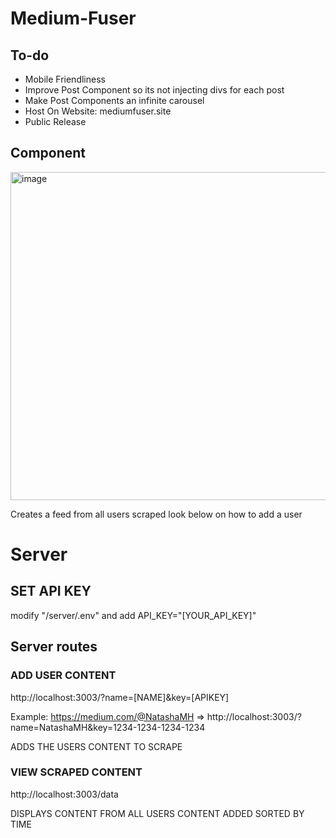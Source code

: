 # Medium-Fuser

## To-do
- Mobile Friendliness
- Improve Post Component so its not injecting divs for each post
- Make Post Components an infinite carousel 
- Host On Website: mediumfuser.site
- Public Release


## Component
<img width="525" alt="image" src="https://github.com/CallumAS/Medium-Fuser/assets/53473235/0a9b9950-52a6-48d1-9e2f-65b2ecc387f4">

Creates a feed from all users scraped look below on how to add a user

# Server
## SET API KEY
modify "/server/.env" and add API_KEY="[YOUR_API_KEY]"
## Server routes 
### ADD USER CONTENT
http://localhost:3003/?name=[NAME]&key=[APIKEY]

Example: https://medium.com/@NatashaMH => http://localhost:3003/?name=NatashaMH&key=1234-1234-1234-1234

ADDS THE USERS CONTENT TO SCRAPE

### VIEW SCRAPED CONTENT

http://localhost:3003/data

DISPLAYS CONTENT FROM ALL USERS CONTENT ADDED SORTED BY TIME
